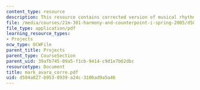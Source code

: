 ```yaml
---
content_type: resource
description: This resource contains corrected version of musical rhythm.
file: /media/courses/21m-301-harmony-and-counterpoint-i-spring-2005/d584a827b9530939a24c3106ad9a5a46_mark_avara_corre.pdf
file_type: application/pdf
learning_resource_types:
- Projects
ocw_type: OCWFile
parent_title: Projects
parent_type: CourseSection
parent_uid: 39afb745-09a5-f1cb-9414-c9d1e7b62dbc
resourcetype: Document
title: mark_avara_corre.pdf
uid: d584a827-b953-0939-a24c-3106ad9a5a46
---
```

